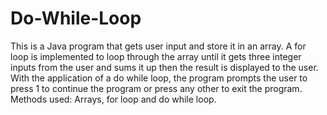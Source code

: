 # Do-While-Loop
This is a Java program that gets user input and store it in an array.
A for loop is implemented to loop through the array until it gets three integer inputs from the user and sums it up then the result is displayed to the user.
With the application of a do while loop, the program prompts the user to press 1 to continue the program or press any other to exit the program.
Methods used: Arrays, for loop and do while loop.

